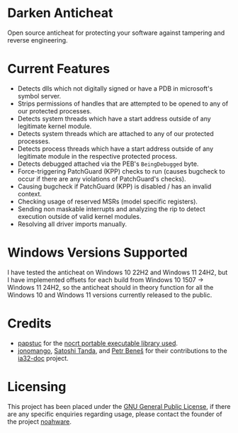 # Darken Anticheat
Open source anticheat for protecting your software against tampering and reverse engineering.

# Current Features
- Detects dlls which not digitally signed or have a PDB in microsoft's symbol server.
- Strips permissions of handles that are attempted to be opened to any of our protected processes.
- Detects system threads which have a start address outside of any legitimate kernel module.
- Detects system threads which are attached to any of our protected processes.
- Detects process threads which have a start address outside of any legitimate module in the respective protected process.
- Detects debugged attached via the PEB's `BeingDebugged` byte.
- Force-triggering PatchGuard (KPP) checks to run (causes bugcheck to occur if there are any violations of PatchGuard's checks).
- Causing bugcheck if PatchGuard (KPP) is disabled / has an invalid context.
- Checking usage of reserved MSRs (model specific registers).
- Sending non maskable interrupts and analyzing the rip to detect execution outside of valid kernel modules.
- Resolving all driver imports manually.

# Windows Versions Supported

I have tested the anticheat on Windows 10 22H2 and Windows 11 24H2, but I have implemented offsets for each build from Windows 10 1507 -> Windows 11 24H2, so the anticheat should in theory function for all the Windows 10 and Windows 11 versions currently released to the public.

# Credits
- [papstuc](https://github.com/papstuc) for the [nocrt portable executable library used](https://github.com/papstuc/nocrt_portable_executable).
- [jonomango](https://github.com/jonomango), [Satoshi Tanda](https://github.com/tandasat), and [Petr Beneš](https://github.com/wbenny) for their contributions to the [ia32-doc](https://github.com/tandasat/ia32-doc) project.

# Licensing
This project has been placed under the [GNU General Public License](LICENSE), if there are any specific enquiries regarding usage, please contact the founder of the project [noahware](https://github.com/noahware).